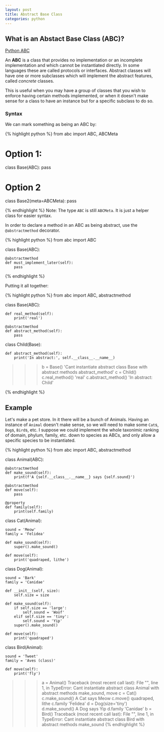 ```yaml
---
layout: post
title: Abstract Base Class
categories: python
---
```


## What is an Abstact Base Class (ABC)?

[Python ABC](https://docs.python.org/3/library/abc.html#module-abc)

An __ABC__ is a class that provides no implementation or an incomplete implementation and which cannot be instantiated directly.
In some languages these are called protocols or interfaces.  Abstract classes will have one or more subclasses which
will implement the abstract features, called _concrete_ classes.

This is useful when you may have a group of classes that you wish to enforce having certain methods implemented, or when
it doesn't make sense for a class to have an instance but for a specific subclass to do so.

### Syntax

We can mark something as being an ABC by:

{% highlight python %}
from abc import ABC, ABCMeta

# Option 1:
class Base(ABC):
    pass

# Option 2
class Base2(meta=ABCMeta):
    pass

{% endhighlight %}
Note: The type `ABC` is still `ABCMeta`.  It is just a helper class for easier syntax.

In order to declare a method in an ABC as being abstract, use the `@abstractmethod` decorator.

{% highlight python %}
from abc import ABC

class Base(ABC):

    @abstractmethod
    def must_implement_later(self):
        pass

{% endhighlight %}

Putting it all together:


{% highlight python %}
from abc import ABC, abstractmethod

class Base(ABC):

    def real_method(self):
        print('real')

    @abstractmethod
    def abstract_method(self):
        pass

class Child(Base):

    def abstract_method(self):
        print('In abstract:', self.__class__.__name__)


>>> b = Base()
'Cant instantiate abstract class Base with abstract methods abstract_method'
>>> c = Child()
>>> c.real_method()
'real'
>>> c.abstract_method()
'In abstract: Child'

{% endhighlight %}


## Example

Let's make a pet store.  In it there will be a bunch of Animals.  Having an instance of `Animal` doesn't make sense, so we
will need to make some `Cat`s, `Dog`s, `Bird`s, etc.  I suppose we could implement the whole taxonimic ranking of domain,
phylum, family, etc. down to species as ABCs, and only allow a specific species to be instantiated.


{% highlight python %}
from abc import ABC, abstractmethod

class Animal(ABC):

    @abstractmethod
    def make_sound(self):
        print(f'A {self.__class__.__name__} says {self.sound}')

    @abstractmethod
    def move(self):
        pass

    @property
    def family(self):
        print(self.family)

class Cat(Animal):

    sound = 'Meow'
    family = 'Felidea'

    def make_sound(self):
        super().make_sound()

    def move(self):
        print('quadraped, lithe')

class Dog(Animal):

    sound = 'Bark'
    family = 'Canidae'

    def __init__(self, size):
        self.size = size

    def make_sound(self):
        if self.size == 'large':
            self.sound = 'Woof'
        elif self.size == 'tiny':
            self.sound = 'Yip'
        super().make_sound()

    def move(self):
        print('quadraped')

class Bird(Animal):

    sound = 'Tweet'
    family = 'Aves (class)'

    def move(self):
        print('fly')


>>> a = Animal()
Traceback (most recent call last):
  File "<stdin>", line 1, in <module>
TypeError: Cant instantiate abstract class Animal with abstract methods make_sound, move
>>> c = Cat()
>>> c.make_sound()
A Cat says Meow
>>> c.move()
quadraped, lithe
>>> c.family
'Felidea'
>>> d = Dog(size='tiny')
>>> d.make_sound()
A Dog says Yip
>>> d.family
'Canidae'
>>> b = Bird()
Traceback (most recent call last):
  File "<stdin>", line 1, in <module>
TypeError: Cant instantiate abstract class Bird with abstract methods make_sound
{% endhighlight %}
